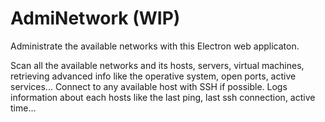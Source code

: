 # AdmiNetwork (WIP)
Administrate the available networks with this Electron web applicaton.

Scan all the available networks and its hosts, servers, virtual machines, retrieving advanced info like the operative system, open ports, active services...
Connect to any available host with SSH if possible.
Logs information about each hosts like the last ping, last ssh connection, active time...
